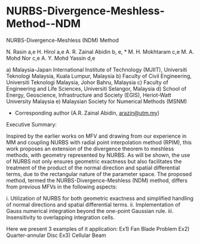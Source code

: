 # NURBS-Divergence-Meshless-Method--NDM
NURBS-Divergence-Meshless (NDM) Method

N. Rasin a,e
H. Hirol a,e
A. R. Zainal Abidin b, e, *
M. H. Mokhtaram c,e
M. A. Mohd Nor c,e
A. Y. Mohd Yassin d,e

a) Malaysia-Japan International Institute of Technology (MJIIT), Universiti Teknologi Malaysia, Kuala Lumpur, Malaysia
b) Faculty of Civil Engineering, Universiti Teknologi Malaysia, Johor Bahru, Malaysia
c) Faculty of Engineering and Life Sciences, Universiti Selangor, Malaysia
d) School of Energy, Geoscience, Infrastructure and Society (EGIS), Heriot-Watt University Malaysia
e) Malaysian Society for Numerical Methods (MSNM)
* Corresponding author (A.R. Zainal Abidin, arazin@utm.my)

Executive Summary:

Inspired by the earlier works on MFV and drawing from our experience in MM and coupling NURBS with 
radial point interpolation method (RPIM), this work proposes an extension of the divergence theorem 
to meshless methods, with geometry represented by NURBS. As will be shown, the use of NURBS not only 
ensures geometric exactness but also facilitates the treatment of the product of the normal direction and
spatial differential terms, due to the rectangular nature of the parameter space. The proposed method, 
termed the NURBS-Divergence-Meshless (NDM) method, differs from previous MFVs in the following aspects:

i. Utilization of NURBS for both geometric exactness and simplified handling of normal directions and spatial differential terms.
ii. Implementation of Gauss numerical integration beyond the one-point Gaussian rule.
iii. Insensitivity to overlapping integration cells.

Here we present 3 examples of it application:
Ex1) Fan Blade Problem
Ex2) Quarter-annular Disc
Ex3) Cellular Beam

